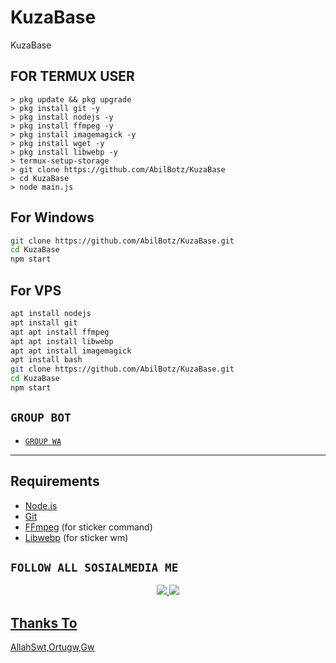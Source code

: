 # KuzaBase

KuzaBase

## FOR TERMUX USER

```
> pkg update && pkg upgrade
> pkg install git -y
> pkg install nodejs -y
> pkg install ffmpeg -y
> pkg install imagemagick -y
> pkg install wget -y
> pkg install libwebp -y
> termux-setup-storage
> git clone https://github.com/AbilBotz/KuzaBase
> cd KuzaBase
> node main.js
```
## For Windows
```bash
git clone https://github.com/AbilBotz/KuzaBase.git
cd KuzaBase
npm start
```
## For VPS
```bash
apt install nodejs 
apt install git 
apt apt install ffmpeg 
apt apt install libwebp 
apt apt install imagemagick
apt install bash
git clone https://github.com/AbilBotz/KuzaBase.git
cd KuzaBase
npm start
```

## ```GROUP BOT```

- [`GROUP WA`](https://chat.whatsapp.com/CS4ESARec5o476nHesGIDt)


---------

## Requirements

* [Node.js](https://nodejs.org/en/)
* [Git](https://git-scm.com/downloads)
* [FFmpeg](https://www.gyan.dev/ffmpeg/builds/) (for sticker command)
* [Libwebp](https://developers.google.com/speed/webp/download) (for sticker wm)


## ```FOLLOW ALL SOSIALMEDIA ME```
<p align="center"> 
<a href="https://wa.me/6282293295376"><img src="https://img.shields.io/badge/WhatsApp-25D366?style=for-the-badge&logo=whatsapp&logoColor=white" />
<a href="https://youtube.com/channel/UCJPqI5eVhKPXPL2V8y6pIDA"><img src="https://img.shields.io/badge/YouTube ABIL BOTZ-ff0000?style=for-the-badge&logo=youtube&logoColor=ff000000&link=https://youtube.com/channel/UCJPqI5eVhKPXPL2V8y6pIDA" /><br>
</p>


## Thanks To
AllahSwt,Ortugw,Gw

